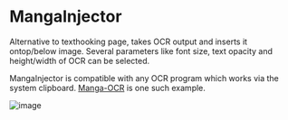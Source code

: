 # MangaInjector
Alternative to texthooking page, takes OCR output and inserts it ontop/below image.
Several parameters like font size, text opacity and height/width of OCR can be selected.

MangaInjector is compatible with any OCR program which works via the system clipboard.
[Manga-OCR](https://github.com/kha-white/manga-ocr) is one such example.

![image](https://user-images.githubusercontent.com/51506271/154693424-ef1e8a34-703b-44c4-946c-c94d3a9a603a.png)
